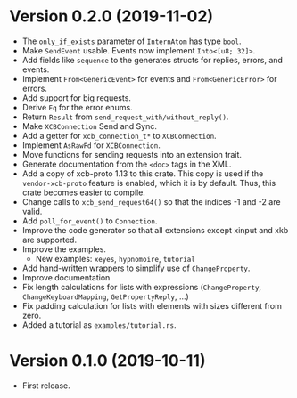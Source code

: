 # Version 0.2.0 (2019-11-02)

* The `only_if_exists` parameter of `InternAtom` has type `bool`.
* Make `SendEvent` usable. Events now implement `Into<[u8; 32]>`.
* Add fields like `sequence` to the generates structs for replies, errors, and
  events.
* Implement `From<GenericEvent>` for events and `From<GenericError>` for errors.
* Add support for big requests.
* Derive `Eq` for the error enums.
* Return `Result` from `send_request_with/without_reply()`.
* Make `XCBConnection` Send and Sync.
* Add a getter for `xcb_connection_t*` to `XCBConnection`.
* Implement `AsRawFd` for `XCBConnection`.
* Move functions for sending requests into an extension trait.
* Generate documentation from the `<doc>` tags in the XML.
* Add a copy of xcb-proto 1.13 to this crate. This copy is used if the
  `vendor-xcb-proto` feature is enabled, which it is by default. Thus, this
  crate becomes easier to compile.
* Change calls to `xcb_send_request64()` so that the indices -1 and -2 are
  valid.
* Add `poll_for_event()` to `Connection`.
* Improve the code generator so that all extensions except xinput and xkb are
  supported.
* Improve the examples.
  * New examples: `xeyes`, `hypnomoire`, `tutorial`
* Add hand-written wrappers to simplify use of `ChangeProperty`.
* Improve documentation
* Fix length calculations for lists with expressions (`ChangeProperty`,
  `ChangeKeyboardMapping`, `GetPropertyReply`, ...)
* Fix padding calculation for lists with elements with sizes different from
  zero.
* Added a tutorial as `examples/tutorial.rs`.


# Version 0.1.0 (2019-10-11)

* First release.
